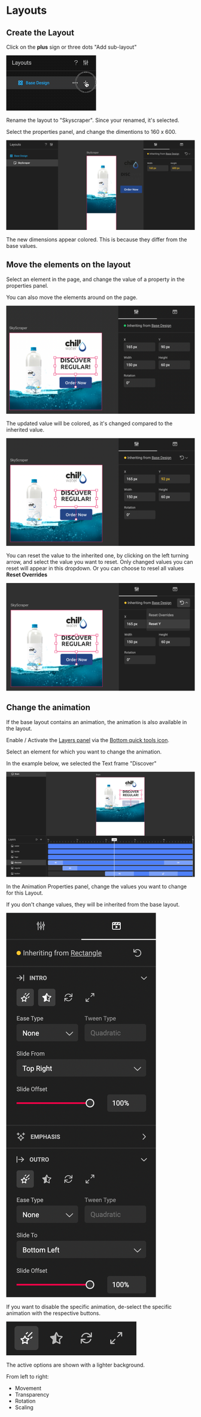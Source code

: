 # Layouts

## Create the Layout

Click on the **plus** sign or three dots "Add sub-layout"

![Creat first Sub-Layout](sublayout-1.gif)

Rename the layout to "Skyscraper". Since your renamed, it's selected.

Select the properties panel, and change the dimentions to 160 x 600.

![Skyscraper](sublayout-2.png)

The new dimensions appear colored. This is because they differ from the base values.

## Move the elements on the layout

Select an element in the page, and change the value of a property in the properties panel.

You can also move the elements around on the page.

![Move elements around](alt-layout-1.png)

The updated value will be colored, as it's changed compared to the inherited value.

![Colored Values](alt-layout-2.png)

You can reset the value to the inherited one, by clicking on the left turning arrow, and select the value you want to reset. Only changed values you can reset will appear in this dropdown. Or you can choose to resel all values **Reset Overrides**

![Creat first sublayout](alt-layout-3.png)

## Change the animation

If the base layout contains an animation, the animation is also available in the layout.

Enable / Activate the [Layers panel](/GraFx-Studio/overview/frames-timeline/) via the [Bottom quick tools icon](/GraFx-Studio/overview/bottom-quicktools/).

Select an element for which you want to change the animation.

In the example below, we selected the Text frame "Discover"

![Creat first sublayout](alt-layout-4.png)

In the Animation Properties panel, change the values you want to change for this Layout.

If you don't change values, they will be inherited from the base layout.

![Change Animation values](alt-layout-5.png)

If you want to disable the specific animation, de-select the specific animation with the respective buttons.

![Animation buttons](alt-layout-6.png)

The active options are shown with a lighter background.

From left to right:

- Movement
- Transparency
- Rotation
- Scaling


